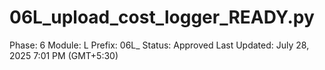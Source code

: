 # 06L_upload_cost_logger_READY.py

Phase: 6
Module: L
Prefix: 06L_
Status: Approved
Last Updated: July 28, 2025 7:01 PM (GMT+5:30)